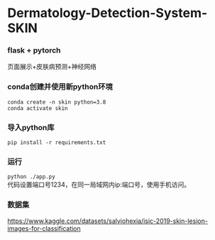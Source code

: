 # Dermatology-Detection-System-SKIN
### flask + pytorch
页面展示+皮肤病预测+神经网络
### conda创建并使用新python环境
```conda create -n skin python=3.8```  
```conda activate skin```
### 导入python库
```pip install -r requirements.txt```
### 运行
```python ./app.py```  
代码设置端口号1234，在同一局域网内ip:端口号，使用手机访问。
### 数据集
https://www.kaggle.com/datasets/salviohexia/isic-2019-skin-lesion-images-for-classification
